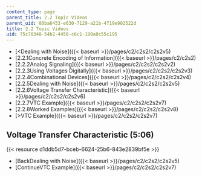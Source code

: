 ```yaml
---
content_type: page
parent_title: 2.2 Topic Videos
parent_uid: 80ba6453-e630-7129-a21b-4719e902522d
title: 2.2 Topic Videos
uid: 75c70348-54b2-4450-c6c1-190a0c55c195
---
```


*   [<Dealing with Noise]({{< baseurl >}}/pages/c2/c2s2/c2s2v5)
*   [2.2.1Concrete Encoding of Information]({{< baseurl >}}/pages/c2/c2s2)
*   [2.2.2Analog Signaling]({{< baseurl >}}/pages/c2/c2s2/c2s2v2)
*   [2.2.3Using Voltages Digitally]({{< baseurl >}}/pages/c2/c2s2/c2s2v3)
*   [2.2.4Combinational Devices]({{< baseurl >}}/pages/c2/c2s2/c2s2v4)
*   [2.2.5Dealing with Noise]({{< baseurl >}}/pages/c2/c2s2/c2s2v5)
*   [2.2.6Voltage Transfer Characteristic]({{< baseurl >}}/pages/c2/c2s2/c2s2v6)
*   [2.2.7VTC Example]({{< baseurl >}}/pages/c2/c2s2/c2s2v7)
*   [2.2.8Worked Examples]({{< baseurl >}}/pages/c2/c2s2/c2s2v8)
*   [\>VTC Example]({{< baseurl >}}/pages/c2/c2s2/c2s2v7)

Voltage Transfer Characteristic (5:06)
--------------------------------------

{{< resource d1ddb5d7-bceb-6624-25b6-843e2839bf5e >}}

*   [BackDealing with Noise]({{< baseurl >}}/pages/c2/c2s2/c2s2v5)
*   [ContinueVTC Example]({{< baseurl >}}/pages/c2/c2s2/c2s2v7)
